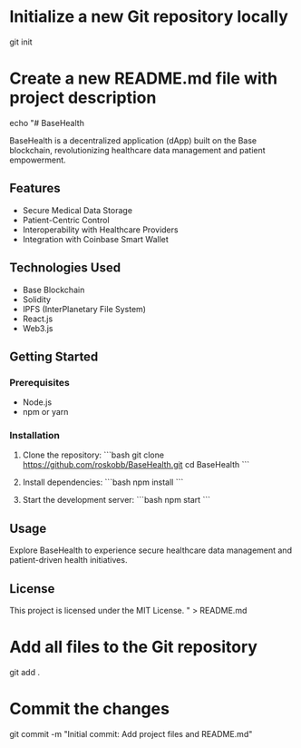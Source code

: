 # Initialize a new Git repository locally
git init

# Create a new README.md file with project description
echo "# BaseHealth

BaseHealth is a decentralized application (dApp) built on the Base blockchain, revolutionizing healthcare data management and patient empowerment.

## Features

- Secure Medical Data Storage
- Patient-Centric Control
- Interoperability with Healthcare Providers
- Integration with Coinbase Smart Wallet

## Technologies Used

- Base Blockchain
- Solidity
- IPFS (InterPlanetary File System)
- React.js
- Web3.js

## Getting Started

### Prerequisites

- Node.js
- npm or yarn

### Installation

1. Clone the repository:
   \`\`\`bash
   git clone https://github.com/roskobb/BaseHealth.git
   cd BaseHealth
   \`\`\`

2. Install dependencies:
   \`\`\`bash
   npm install
   \`\`\`

3. Start the development server:
   \`\`\`bash
   npm start
   \`\`\`

## Usage

Explore BaseHealth to experience secure healthcare data management and patient-driven health initiatives.

## License

This project is licensed under the MIT License.
" > README.md

# Add all files to the Git repository
git add .

# Commit the changes
git commit -m "Initial commit: Add project files and README.md"

